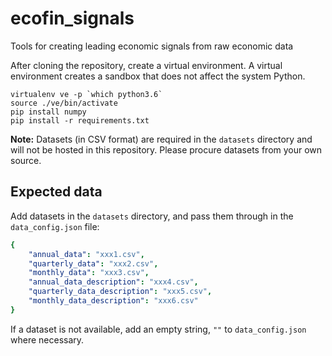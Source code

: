 # ecofin_signals
Tools for creating leading economic signals from raw economic data

After cloning the repository, create a virtual environment.
A virtual environment creates a sandbox that does not affect the system Python.

```
virtualenv ve -p `which python3.6`
source ./ve/bin/activate
pip install numpy
pip install -r requirements.txt
```

**Note:** Datasets (in CSV format) are required in the `datasets` directory and will not be hosted in this repository.
Please procure datasets from your own source.

## Expected data
Add datasets in the `datasets` directory, and pass them through in the `data_config.json` file:

```yaml
{
    "annual_data": "xxx1.csv",
    "quarterly_data": "xxx2.csv",
    "monthly_data": "xxx3.csv",
    "annual_data_description": "xxx4.csv",
    "quarterly_data_description": "xxx5.csv",
    "monthly_data_description": "xxx6.csv"
}
```

If a dataset is not available, add an empty string, `""` to `data_config.json` where necessary.
